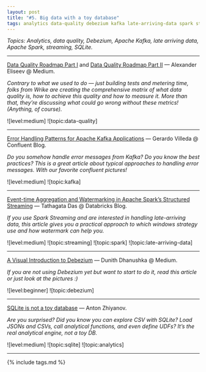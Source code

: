 ```yaml
---
layout: post
title: "#5. Big data with a toy database"
tags: analytics data-quality debezium kafka late-arriving-data spark streaming sqlite
---
```


*Topics: Analytics, data quality, Debezium, Apache Kafka, late arriving data, Apache Spark, streaming, SQLite.*

<!--cut-->

---

[Data Quality Roadmap Part I](https://medium.com/wriketechclub/data-quality-roadmap-part-i-61332d5be7a) and [Data Quality Roadmap Part II](https://medium.com/wriketechclub/data-quality-roadmap-part-ii-case-studies-614e85906178) — Alexander Eliseev @ Medium.

*Contrary to what we used to do — just building tests and metering time, folks from Wrike are creating the comprehensive matrix of what data quality is, how to achieve this quality and how to measure it. More than that, they’re discussing what could go wrong without these metrics! (Anything, of course).*

![level:medium] ![topic:data-quality]

---

[Error Handling Patterns for Apache Kafka Applications](https://www.confluent.io/blog/error-handling-patterns-in-kafka/) — Gerardo Villeda @ Confluent Blog.

*Do you somehow handle error messages from Kafka? Do you know the best practices? This is a great article about typical approaches to handling error messages. With our favorite confluent pictures!*

![level:medium] ![topic:kafka]

---

[Event-time Aggregation and Watermarking in Apache Spark’s Structured Streaming](https://databricks.com/blog/2017/05/08/event-time-aggregation-watermarking-apache-sparks-structured-streaming.html) — Tathagata Das @ Databricks Blog.

*If you use Spark Streaming and are interested in handling late-arriving data, this article gives you a practical approach to which windows strategy use and how watermark can help you.*

![level:medium] ![topic:streaming] ![topic:spark] ![topic:late-arriving-data]

---

[A Visual Introduction to Debezium](https://medium.com/event-driven-utopia/a-visual-introduction-to-debezium-32563e23c6b8) — Dunith Dhanushka @ Medium.

*If you are not using Debezium yet but want to start to do it, read this article or just look at the pictures :)*

![level:beginner] ![topic:debezium]

---

[SQLite is not a toy database](https://antonz.org/sqlite-is-not-a-toy-database/) — Anton Zhiyanov.

*Are you surprised? Did you know you can explore CSV with SQLite? Load JSONs and CSVs, call analytical functions, and even define UDFs? It’s the real analytical engine, not a toy DB.*

![level:medium] ![topic:sqlite] ![topic:analytics]

---

{% include tags.md %}

